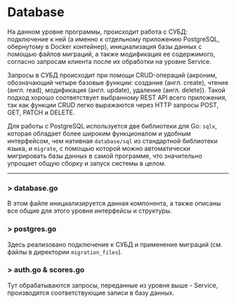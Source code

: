 # Database


На данном уровне программы, происходит работа с СУБД: подключение к ней (а именно к отдельному приложению PostgreSQL, обернутому в Docker контейнер), инициализация базы данных с помощью файлов миграций, а также модификация ее содержимого, согласно запросам клиента после их обработки на уровне Service.

Запросы в СУБД происходит при помощи CRUD-операций (акроним, обозначающий четыре базовые функции: создание (англ. create), чтение (англ. read), модификация (англ. update), удаление (англ. delete)). Такой подход хорошо соответствует выбранному REST API всего приложения, так как функции CRUD легко выражаются через HTTP запросы POST, GET, PATCH и DELETE.

Для работы с PostgreSQL используется две библиотеки для Go: `sqlx`, которая обладает более широким функционалом и удобным интерфейсом, чем нативная `database/sql` из стандартной библиотеки языка, и `migrate`, с помощью которой можно автоматически мигрировать базы данных в самой программе, что значительно упрощает общую сборку и запуск системы в целом.

---
### > database.go

В этом файле инициализируется данная компонента, а также описаны все общие для этого уровня интерфейсы и структуры.

### > postgres.go

Здесь реализовано подключение к СУБД и применение миграций (см. файлы в директории `migration_files`).

### > auth.go & scores.go

Тут обрабатываются запросы, переданные из уровня выше - Service, производятся соответствующие записи в базу данных.
